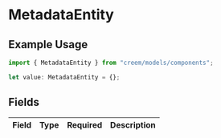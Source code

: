 # MetadataEntity

## Example Usage

```typescript
import { MetadataEntity } from "creem/models/components";

let value: MetadataEntity = {};
```

## Fields

| Field       | Type        | Required    | Description |
| ----------- | ----------- | ----------- | ----------- |